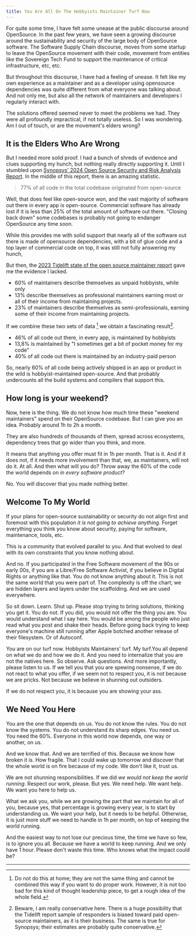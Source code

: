 ```yaml
---
title: You Are All On The Hobbyists Maintainer Turf Now
---
```


For quite some time, I have felt some unease at the public discourse around
OpenSource. In the past few years, we have seen a growing discourse around the
sustainability and security of the large body of OpenSource software.<!--more-->
The Software Supply Chain discourse, moves from some startup to leave the
OpenSource movement with their code, movement from entities like the Sovereign
Tech Fund to support the maintenance of critical infrastructure, etc, etc.

But throughout this discourse, I have had a feeling of unease. It
felt like my own experience as a maintainer and as a developer using opensource
dependencies was quite different from what everyone was talking about. And not
only me, but also all the network of maintainers and developers I regularly
interact with.

The solutions offered seemed never to meet the problems we had. They were all
profoundly impractical, if not totally useless. So I was wondering. Am I out of
touch, or are the movement's elders wrong?

## It is the Elders Who Are Wrong

But I needed more solid proof. I had a bunch of shreds of evidence and clues
supporting my hunch, but nothing really directly supporting it. Until I stumbled
upon [Synopsys' 2024 Open Source Security and Risk Analysis
Report](https://www.synopsys.com/software-integrity/resources/analyst-reports/open-source-security-risk-analysis.html).
In the middle of this report, there is an amazing statistic.

> 77% of all code in the total codebase originated from open-source

Well, that does feel like open-source won, and the vast majority of software out
there in every app is open-source. Commercial software has already
lost if it is less than 25% of the total amount of software out there. "Closing
back down" some codebases is probably not going to endanger OpenSource any time
soon.

While this provides me with solid support that nearly all of the software out there
is made of opensource dependencies, with a bit of glue code and a top layer of commercial
code on top, it was still not fully answering my hunch,

But then, the [2023 Tidelift state of the open source maintainer
report](https://tidelift.com/open-source-maintainer-survey-2023) gave me the
evidence I lacked.

- 60% of maintainers describe themselves as unpaid hobbyists, while only
- 13% describe themselves as professional maintainers earning most or all of
  their income from maintaining projects.
- 23% of maintainers describe themselves as semi-professionals, earning some of
  their income from maintaining projects.

If we combine these two sets of data [^1] we obtain a fascinating result[^2].

- 46% of all code out there, in every app, is maintained by hobbyists
- 13,8% is maintained by "I sometimes get a bit of pocket money for my code"
- 40% of all code out there is maintained by an industry-paid person

So, nearly 60% of all code being actively shipped in an app or
product in the wild is hobbyist-maintained open-source. And that probably
undercounts all the build systems and compilers that support this.

## How long is your weekend?

Now, here is the thing. We do not know how much time these "weekend maintainers"
spend on their OpenSource codebase. But I can give you an idea. Probably around
1h to 2h a month.

They are also hundreds of thousands of them, spread across ecosystems,
dependency trees that go wider than you think, and more.

It means that anything you offer must fit in 1h per month. That is it. And if
it does not, if it needs more involvement than that, we, as maintainers, will
not do it. At all. And then what will you do? Throw away the 60% of the code
the world depends on *in every software product*?

No. You will discover that you made nothing better.

## Welcome To My World

If your plans for open-source sustainability or security do not align first and
foremost with this population *it is not going to achieve anything*. Forget
everything you think you know about security, paying for software, maintenance,
tools, etc.

This is a community that evolved parallel to you. And that evolved to deal with
its own constraints that you know nothing about.

And no. If you participated in the Free Software movement of the 90s or early
00s, if you are a Libre/Free Software Activist, if you believe in Digital Rights
or anything like that. You do not know anything about it. This is not the same
world that you were part of. The complexity is off the chart; we are hidden
layers and layers under the scaffolding. And we are used everywhere.

So sit down. Learn. Shut up. Please stop trying to bring solutions, thinking you get it.
You do not. If you did, you would not offer the thing you are. You would
understand what I say here. You would be among the people who just read what
you post and shake their heads. Before going back trying to keep everyone's
machine still running after Apple botched another release of their filesystem. Or of
Autoconf.

You are on our turf now. Hobbyists Maintainers' turf. My turf.You all depend on what
we do and how we do it. And you
need to internalize that you are not the natives here. So observe. Ask
questions. And more importantly, please listen to us. If we tell you that you
are spewing nonsense, if we do not react to what you offer, if we seem not to respect you,
it is not because we are pricks. Not because we believe in shunning out
outsiders.

If we do not respect you, it is because you are showing your ass.

## We Need You Here

You are the one that depends on us. You do not know the rules. You do not know
the systems. You do not understand its sharp edges. You need us. You need the
60%. Everyone in this world now depends, one way or another, on us.

And we know that. And we are terrified of this. Because we know how broken it
is. How fragile. That I could wake up tomorrow and discover that the whole world
is on fire because of my code. We don't like it, trust us.

We are not shunning responsibilities. If we did *we would not keep the world
running*. Respect our work, please. But yes. We need help. We want help. We want
you here to help us.

What we ask you, while we are growing the part that we maintain for all of you,
because yes, that percentage is growing every year, is to start by understanding
us. We want your help, but it needs to be helpful. Otherwise, it is just more
stuff we need to handle in 1h per month, on top of keeping the world running.

And the easiest way to not lose our precious time, the time we have so few, is
to ignore you all. Because we have a world to keep running. And we only
have 1 hour. Please don't waste this time. Who knows what the impact could be?

---------

[^1]: Do not do this at home; they are not the same thing and cannot be combined
    this way if you want to do proper work. However, it is not too bad for this kind of thought
    leadership piece, to get a rough idea of the whole field.
[^2]: Beware, I am really conservative here. There is a huge possibility that
    the Tidelift report sample of responders is biased toward paid open-source
    maintainers, as it is their business. The same is true for Synopsys; their estimates are probably
    quite conservative.
